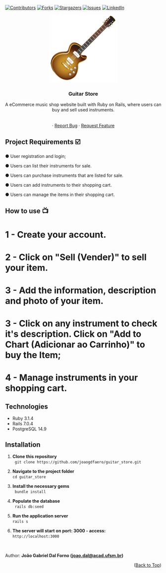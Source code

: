 <a name="readme-top"></a>
[![Contributors][contributors-shield]][contributors-url]
[![Forks][forks-shield]][forks-url]
[![Stargazers][stars-shield]][stars-url]
[![Issues][issues-shield]][issues-url]
[![LinkedIn][linkedin-shield]][linkedin-url]
<br />
<div align="center">
  <a href="https://github.com/joaogdfaero/guitar_store/">
    <img src="guitarstoreicon-removebg-preview.png" alt="Logo" width="220" height="220">
  </a>

<h3 align="center">Guitar Store</h3>

  <p align="center">
    A eCommerce music shop website built with Ruby on Rails, where users can buy and sell used instruments.
     <br />
    <br />
    <br />
    ·
    <a href="https://github.com/joaogdfaero/guitar_store/issues">Report Bug</a>
    ·
    <a href="https://github.com/joaogdfaero/guitar_store/issues">Request Feature</a>
  </p>
</div>

## Project Requirements :ballot_box_with_check:
● User registration and login;

● Users can list their instruments for sale.

● Users can purchase instruments that are listed for sale.

● Users can add instruments to their shopping cart.

● Users can manage the items in their shopping cart.


## How to use 📺

# 1 - Create your account.

# 2 - Click on "Sell (Vender)" to sell your item.

# 3 - Add the information, description and photo of your item.

# 3 - Click on any instrument to check it's description. Click on "Add to Chart (Adicionar ao Carrinho)" to buy the Item;

# 4 - Manage instruments in your shopping cart.


## Technologies
* Ruby 3.1.4
* Rails 7.0.4
* PostgreSQL 14.9

## Installation
1. **Clone this repository**  
` git clone https://github.com/joaogdfaero/guitar_store.git`

2. **Navigate to the project folder**  
` cd guitar_store `

3. **Install the necessary gems**  
` bundle install`

4. **Populate the database**  
` rails db:seed`

5. **Run the application server**  
` rails s `

6. **The server will start on port: 3000 - access:**    
` http://localhost:3000 `

##
<br>Author: <strong>João Gabriel Dal Forno (joao.dal@acad.ufsm.br)</strong>

<p align="right">(<a href="#readme-top">Back to Top</a>)</p>

<!-- MARKDOWN LINKS & IMAGES -->
<!-- https://www.markdownguide.org/basic-syntax/#reference-style-links -->
[contributors-shield]: https://img.shields.io/github/contributors/joaogdfaero/guitar_store.svg?style=for-the-badge
[contributors-url]: https://github.com/joaogdfaero/guitar_store/graphs/contributors
[forks-shield]: https://img.shields.io/github/forks/joaogdfaero/guitar_store.svg?style=for-the-badge
[forks-url]: https://github.com/joaogdfaero/guitar_store/network/members
[stars-shield]: https://img.shields.io/github/stars/joaogdfaero/guitar_store.svg?style=for-the-badge
[stars-url]: https://github.com/joaogdfaero/guitar_store/stargazers
[issues-shield]: https://img.shields.io/github/issues/joaogdfaero/guitar_store.svg?style=for-the-badge
[issues-url]: https://github.com/joaogdfaero/guitar_store/issues
[license-shield]: https://img.shields.io/github/license/joaogdfaero/guitar_store.svg?style=for-the-badge
[license-url]: https://github.com/joaogdfaero/guitar_store/blob/master/LICENSE.txt
[linkedin-shield]: https://img.shields.io/badge/-LinkedIn-black.svg?style=for-the-badge&logo=linkedin&colorB=555
[linkedin-url]: https://www.linkedin.com/in/jo%C3%A3o-gabriel-dal-forno/
[product-screenshot]: images/screenshot.png
[Next.js]: https://img.shields.io/badge/next.js-000000?style=for-the-badge&logo=nextdotjs&logoColor=white
[Next-url]: https://nextjs.org/
[React.js]: https://img.shields.io/badge/React-20232A?style=for-the-badge&logo=react&logoColor=61DAFB
[React-url]: https://reactjs.org/
[Vue.js]: https://img.shields.io/badge/Vue.js-35495E?style=for-the-badge&logo=vuedotjs&logoColor=4FC08D
[Vue-url]: https://vuejs.org/
[Angular.io]: https://img.shields.io/badge/Angular-DD0031?style=for-the-badge&logo=angular&logoColor=white
[Angular-url]: https://angular.io/
[Svelte.dev]: https://img.shields.io/badge/Svelte-4A4A55?style=for-the-badge&logo=svelte&logoColor=FF3E00
[Svelte-url]: https://svelte.dev/
[Laravel.com]: https://img.shields.io/badge/Laravel-FF2D20?style=for-the-badge&logo=laravel&logoColor=white
[Laravel-url]: https://laravel.com
[Bootstrap.com]: https://img.shields.io/github/forks/joaogdfaero/guitar_store.svg?style=for-the-badge&logo=bootstrap&logoColor=white
[Bootstrap-url]: https://getbootstrap.com
[JQuery.com]: https://img.shields.io/badge/jQuery-0769AD?style=for-the-badge&logo=jquery&logoColor=white
[JQuery-url]: https://jquery.com
